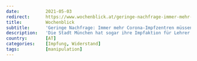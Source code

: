 ```yaml
---
date:          2021-05-03
redirect:      https://www.wochenblick.at/geringe-nachfrage-immer-mehr-corona-impfzentren-muessen-schliessen/
title:         Wochenblick
subtitle:      'Geringe Nachfrage: Immer mehr Corona-Impfzentren müssen schließen'
description:   'Die Stadt München hat sogar ihre Impfaktion für Lehrer gänzlich gestoppt – weil die Nachfrage viel zu gering war. Nur weniger als ein Drittel der 31.000 Pädagogen habe das Angebot überhaupt wahrgenommen.'
country:       [AT]
categories:    [Impfung, Widerstand]
tags:          [manipulation]
---
```

